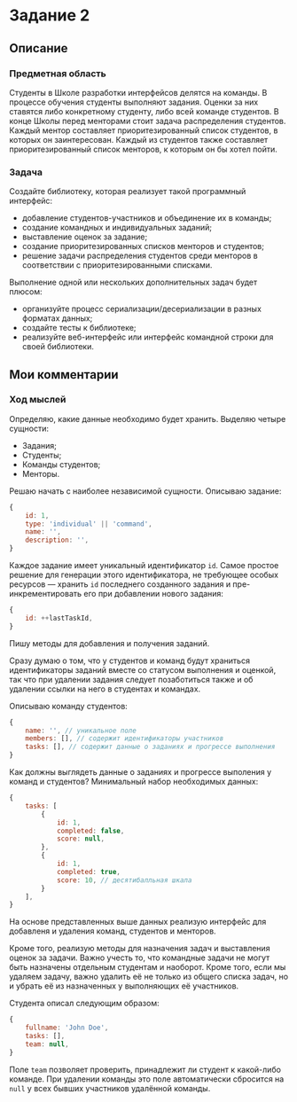 # Задание 2

## Описание

### Предметная область
Студенты в Школе разработки интерфейсов делятся на команды. В процессе обучения
студенты выполняют задания. Оценки за них ставятся либо конкретному студенту,
либо всей команде студентов. В конце Школы перед менторами стоит задача
распределения студентов. Каждый ментор составляет приоритезированный список
студентов, в которых он заинтересован. Каждый из студентов также составляет
приоритезированный список менторов, к которым он бы хотел пойти.

### Задача
Создайте библиотеку, которая реализует такой программный интерфейс:

- добавление студентов-участников и объединение их в команды; 
- создание командных и индивидуальных заданий; 
- выставление оценок за задание; 
- создание приоритезированных списков менторов и студентов; 
- решение задачи распределения студентов среди менторов в соответствии
с приоритезированными списками.

Выполнение одной или нескольких дополнительных задач будет плюсом:

- организуйте процесс сериализации/десериализации в разных форматах данных; 
- создайте тесты к библиотеке; 
- реализуйте веб-интерфейс или интерфейс командной строки для своей библиотеки.

## Мои комментарии

### Ход мыслей
Определяю, какие данные необходимо будет хранить. Выделяю четыре сущности:

- Задания;
- Студенты;
- Команды студентов;
- Менторы.

Решаю начать с наиболее независимой сущности. Описываю задание:

```javascript
{
	id: 1,
	type: 'individual' || 'command',
	name: '',
	description: '',
}
```

Каждое задание имеет уникальный идентификатор `id`. Самое простое решение
для генерации этого идентификатора, не требующее особых ресурсов — хранить `id`
последнего созданного задания и пре-инкрементировать его при добавлении нового
задания:

```javascript
{
	id: ++lastTaskId,
}
```

Пишу методы для добавления и получения заданий.

Сразу думаю о том, что у студентов и команд будут храниться
идентификаторы заданий вместе со статусом выполнения и оценкой, так что при
удалении задания следует позаботиться также и об удалении ссылки на него
в студентах и командах.

Описываю команду студентов:

```javascript
{
	name: '', // уникальное поле
	members: [], // содержит идентификаторы участников
	tasks: [], // содержит данные о заданиях и прогрессе выполнения
}
```

Как должны выглядеть данные о заданиях и прогрессе выполения
у команд и студентов? Минимальный набор необходимых данных:

```javascript
{
	tasks: [
		{
			id: 1,
			completed: false,
			score: null,
		},
		{
			id: 1,
			completed: true,
			score: 10, // десятибалльная шкала
		}
	],
}
```

На основе представленных выше данных реализую интерфейс для добавленя и удаления
команд, студентов и менторов.

Кроме того, реализую методы для назначения задач и выставления оценок за задачи.
Важно учесть то, что командные задачи не могут быть назначены отдельным
студентам и наоборот. Кроме того, если мы удаляем задачу, важно удалить её не
только из общего списка задач, но и убрать её из назначенных у выполняющих её
участников.

Студента описал следующим образом:

```javascript
{
	fullname: 'John Doe',
	tasks: [],
	team: null,
}
```

Поле `team` позволяет проверить, принадлежит ли студент к какой-либо команде.
При удалении команды это поле автоматически сбросится на `null` у всех бывших
участников удалённой команды.
